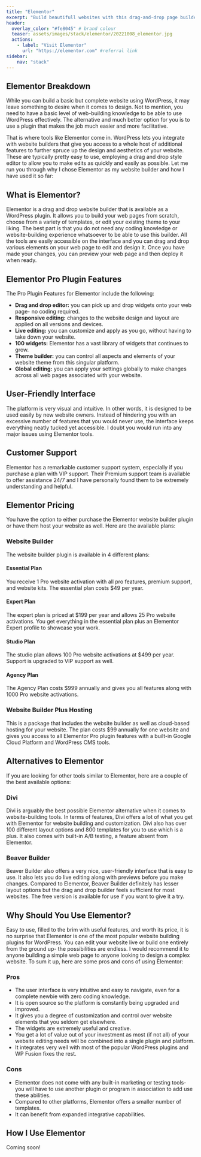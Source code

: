 ```yaml
---
title: "Elementor"
excerpt: "Build beautifull websites with this drag-and-drop page builder. Zero coding knowledge required!"
header:
  overlay_color: "#fe8045" # brand colour
  teaser: assets/images/stack/elementor/20221008_elementor.jpg
  actions:
    - label: "Visit Elementor"
      url: "https://elementor.com" #referral link
sidebar:
    nav: "stack"
---
```


## Elementor Breakdown

While you can build a basic but complete website using WordPress, it may leave something to desire when it comes to design. Not to mention, you need to have a basic level of web-building knowledge to be able to use WordPress effectively. The alternative and much better option for you is to use a plugin that makes the job much easier and more facilitative.

That is where tools like Elementor come in. WordPress lets you integrate with website builders that give you access to a whole host of additional features to further spruce up the design and aesthetics of your website. These are typically pretty easy to use, employing a drag and drop style editor to allow you to make edits as quickly and easily as possible. Let me run you through why I chose Elementor as my website builder and how I have used it so far:

## What is Elementor?

Elementor is a drag and drop website builder that is available as a WordPress plugin. It allows you to build your web pages from scratch, choose from a variety of templates, or edit your existing theme to your liking. The best part is that you do not need any coding knowledge or website-building experience whatsoever to be able to use this builder. All the tools are easily accessible on the interface and you can drag and drop various elements on your web page to edit and design it. Once you have made your changes, you can preview your web page and then deploy it when ready.

## Elementor Pro Plugin Features

The Pro Plugin Features for Elementor include the following:

- **Drag and drop editor:** you can pick up and drop widgets onto your web page- no coding required.
- **Responsive editing:** changes to the website design and layout are applied on all versions and devices.
- **Live editing:** you can customize and apply as you go, without having to take down your website.
- **100 widgets:** Elementor has a vast library of widgets that continues to grow.
- **Theme builder:** you can control all aspects and elements of your website theme from this singular platform.
- **Global editing:** you can apply your settings globally to make changes across all web pages associated with your website.

## User-Friendly Interface

The platform is very visual and intuitive. In other words, it is designed to be used easily by new website owners. Instead of hindering you with an excessive number of features that you would never use, the interface keeps everything neatly tucked yet accessible. I doubt you would run into any major issues using Elementor tools.

## Customer Support

Elementor has a remarkable customer support system, especially if you purchase a plan with VIP support. Their Premium support team is available to offer assistance 24/7 and I have personally found them to be extremely understanding and helpful.

## Elementor Pricing

You have the option to either purchase the Elementor website builder plugin or have them host your website as well. Here are the available plans:

### Website Builder

The website builder plugin is available in 4 different plans:

#### Essential Plan

You receive 1 Pro website activation with all pro features, premium support, and website kits. The essential plan costs $49 per year.

#### Expert Plan

The expert plan is priced at $199 per year and allows 25 Pro website activations. You get everything in the essential plan plus an Elementor Expert profile to showcase your work.

#### Studio Plan

The studio plan allows 100 Pro website activations at $499 per year. Support is upgraded to VIP support as well.

#### Agency Plan

The Agency Plan costs $999 annually and gives you all features along with 1000 Pro website activations.

### Website Builder Plus Hosting

This is a package that includes the website builder as well as cloud-based hosting for your website. The plan costs $99 annually for one website and gives you access to all Elementor Pro plugin features with a built-in Google Cloud Platform and WordPress CMS tools.

## Alternatives to Elementor

If you are looking for other tools similar to Elementor, here are a couple of the best available options:

### Divi

Divi is arguably the best possible Elementor alternative when it comes to website-building tools. In terms of features, Divi offers a lot of what you get with Elementor for website building and customization. Divi also has over 100 different layout options and 800 templates for you to use which is a plus. It also comes with built-in A/B testing, a feature absent from Elementor.

### Beaver Builder

Beaver Builder also offers a very nice, user-friendly interface that is easy to use. It also lets you do live editing along with previews before you make changes. Compared to Elementor, Beaver Builder definitely has lesser layout options but the drag and drop builder feels sufficient for most websites. The free version is available for use if you want to give it a try.

## Why Should You Use Elementor?

Easy to use, filled to the brim with useful features, and worth its price, it is no surprise that Elementor is one of the most popular website building plugins for WordPress. You can edit your website live or build one entirely from the ground up- the possibilities are endless. I would recommend it to anyone building a simple web page to anyone looking to design a complex website. To sum it up, here are some pros and cons of using Elementor:

### Pros

- The user interface is very intuitive and easy to navigate, even for a complete newbie with zero coding knowledge.
- It is open source so the platform is constantly being upgraded and improved.
- It gives you a degree of customization and control over website elements that you seldom get elsewhere.
- The widgets are extremely useful and creative.
- You get a lot of value out of your investment as most (if not all) of your website editing needs will be combined into a single plugin and platform.
- It integrates very well with most of the popular WordPress plugins and WP Fusion fixes the rest.

### Cons

- Elementor does not come with any built-in marketing or testing tools- you will have to use another plugin or program in association to add use these abilities.
- Compared to other platforms, Elementor offers a smaller number of templates.
- It can benefit from expanded integrative capabilities.

## How I Use Elementor

>
Coming soon!
